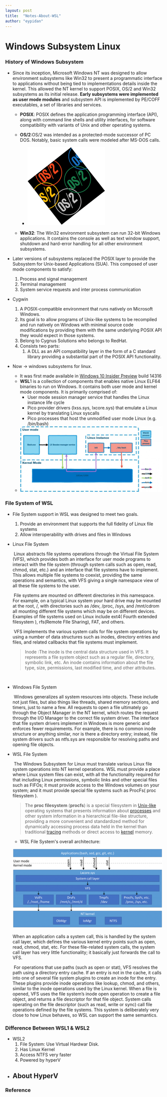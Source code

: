 ```yaml
---
layout: post
title:  "Notes-About-WSL"
author: "eypidan"
---
```

# Windows Subsystem Linux

 

### History of Windows Subsystem

- Since its inception, Microsoft  Windows NT was designed to allow environment subsystems like Win32 to present a programmatic interface to applications without being tied to implementations details inside the kernel. This allowed the NT kernel to support POSIX, OS/2 and Win32 subsystems as its initial release. **Early subsystems were implemented as user mode modules** and subsystem API is implemented by PE/COFF executables, a set of libraries and services.
  - **POSIX**: POSIX defines the application programming interface (API), along with command line shells and utility interfaces, for software compatibility with variants of Unix and other operating systems.

  - **OS/2**:OS/2 was intended as a protected-mode successor of PC DOS. Notably, basic system calls were modeled after MS-DOS calls.

    - ![Os2logo.svg](./assets/250px-Os2logo.svg.png)

    

    

  - **Win32**: The Win32 environment subsystem can run 32-bit Windows applications. It contains the console as well as text window support, shutdown and hard-error handling for all other environment subsystems.

- Later versions of subsystems replaced the POSIX layer to provide the Subsystem for Unix-based Applications (SUA). This composed of user mode components to satisfy:

  1. Process and signal management
  2. Terminal management
  3. System service requests and inter process communication

- Cygwin

  1. A POSIX-compatible environment that runs natively on Microsoft Windows.  
  2. Its goal is to allow programs of Unix-like systems to be recompiled and run natively on Windows with minimal source code modifications by providing them with the same underlying POSIX API they would expect in those systems. 
  3. Belong to Cygnus Solutions who belongs to RedHat.
  4. Consists two parts:
     1. A DLL as an API compatibility layer in the form of a C standard library providing a substantial part of the POSIX API functionality. 

- Now -> windows subsystems for linux. 

  - It was first made available in [Windows 10 Insider Preview](https://en.wikipedia.org/wiki/Windows_Insider) build 14316
  - **WSL**1 is a collection of components that enables native Linux ELF64 binaries to run on Windows. It contains both user mode and kernel mode components. It is primarily comprised of:
    - User mode session manager service that handles the Linux instance life cycle
    - Pico provider drivers (lxss.sys, lxcore.sys) that emulate a Linux kernel by translating Linux syscalls
    - Pico processes that host the unmodified user mode Linux (e.g. /bin/bash)
  - ![LXSS diagram](./assets/LXSS-diagram-1024x472.jpg)



### File System of WSL 

- File System support in WSL was designed to meet two goals.

  1.  Provide an environment that supports the full fidelity of Linux file systems 
  2.  Allow interoperability with drives and files in Windows 

- Linux File System

  ​	Linux abstracts file systems operations through the Virtual File System (VFS), which provides both an interface for user mode programs to interact with the file system (through system calls such as open, read, chmod, stat, etc.) and an interface that file systems have to implement. This allows multiple file systems to coexist, providing the same operations and semantics, with VFS giving a single namespace view of all these file systems to the user.

  ​	File systems are mounted on different directories in this namespace. For example, on a typical Linux system your hard drive may be mounted at the root, /, with directories such as /dev, /proc, /sys, and /mnt/cdrom all mounting different file systems which may be on different devices. Examples of file systems used on Linux include ext4( Fourth extended filesystem ), rfs(Remote FIle Sharing), FAT, and others.

  ​	VFS implements the various system calls for file system operations by using a number of data structures such as inodes, directory entries and files, and related callbacks that file systems must implement.

  > Inode :The inode is the central data structure used in VFS. It represents a file system object such as a regular file, directory, symbolic link, etc. An inode contains information about the file type, size, permissions, last modified time, and other attributes.

  ​    

- Windows File System

  ​	Windows generalizes all system resources into objects. These include not just files, but also things like threads, shared memory sections, and timers, just to name a few. All requests to open a file ultimately go through the Object Manager in the NT kernel, which routes the request through the I/O Manager to the correct file system driver. The interface that file system drivers implement in Windows is more generic and enforces fewer requirements. For example, there is no common inode structure or anything similar, nor is there a directory entry; instead, file system drivers such as ntfs.sys are responsible for resolving paths and opening file objects. 

- WSL File System

  ​    The Windows Subsystem for Linux must translate various Linux file system operations into NT kernel operations. WSL must provide a place where Linux system files can exist, with all the functionality required for that including Linux permissions, symbolic links and other special files such as FIFOs; it must provide access to the Windows volumes on your system; and it must provide special file systems such as ProcFs( proc filesystem ). 

  >  The **proc filesystem** (**procfs**) is a special filesystem in [Unix-like](https://en.wikipedia.org/wiki/Unix-like) operating systems that presents information about [processes](https://en.wikipedia.org/wiki/Process_(computing)) and other system information in a hierarchical file-like structure, providing a more convenient and standardized method for dynamically accessing process data held in the kernel than traditional [tracing](https://en.wikipedia.org/wiki/Tracing_(software)) methods or direct access to [kernel](https://en.wikipedia.org/wiki/Kernel_(computing)) memory. 
  
  - WSL File System's overall architecture:
  
  ![s](./assets/file-system-graphic-1024x547.png)
  
   	When an application calls a system call, this is handled by the system call layer, which defines the various kernel entry points such as open, read, chmod, stat, etc. For these file-related system calls, the system call layer has very little functionality; it basically just forwards the call to VFS. 
  
  ​	 For operations that use paths (such as open or stat), VFS resolves the path using a directory entry cache. If an entry is not in the cache, it calls into one of several file system plugins to create an inode for the entry. These plugins provide inode operations like lookup, chmod, and others, similar to the inode operations used by the Linux kernel. When a file is opened, VFS uses the file system’s inode open operation to create a file object, and returns a file descriptor for that file object. System calls operating on the file descriptor (such as read, write or sync) call file operations defined by the file systems. This system is deliberately very close to how Linux behaves, so WSL can support the same semantics. 

### Difference Between WSL1 & WSL2

- WSL2
  1. File System: Use Virtual Hardwar Disk.
  2.  Has Linux Kernel
  3. Access NTFS very faster
  4. Powered by hyperV
- About HyperV
  - 

### Reference

[Cygwin]: https://en.wikipedia.org/wiki/Cygwin

[Windows NT]:https://en.wikipedia.org/wiki/Windows_NT
[WSL File System]:https://blogs.msdn.microsoft.com/wsl/2016/06/15/wsl-file-system-support

[WSL Overview]:https://blogs.msdn.microsoft.com/wsl/2016/04/22/windows-subsystem-for-linux-overview/

[POSIX]: https://en.wikipedia.org/wiki/POSIX
[Procfs  ]: https://en.wikipedia.org/wiki/Procfs

